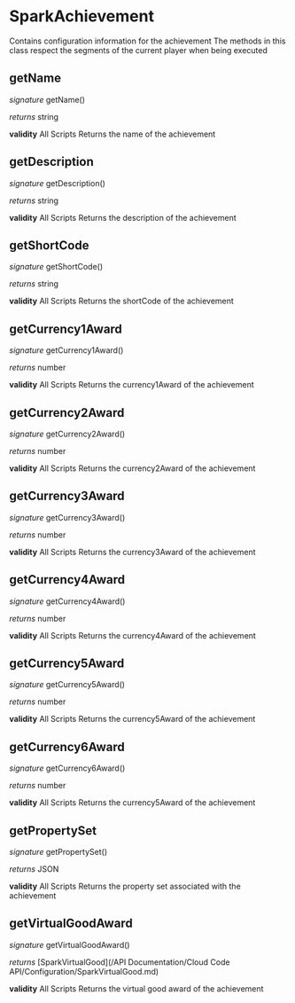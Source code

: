 # SparkAchievement

Contains configuration information for the achievement
The methods in this class respect the segments of the current player when being executed


## getName

_signature_ getName()</p>
_returns_ string</p>

<b>validity</b> All Scripts
Returns the name of the achievement

## getDescription

_signature_ getDescription()</p>
_returns_ string</p>

<b>validity</b> All Scripts
Returns the description of the achievement

## getShortCode

_signature_ getShortCode()</p>
_returns_ string</p>

<b>validity</b> All Scripts
Returns the shortCode of the achievement

## getCurrency1Award

_signature_ getCurrency1Award()</p>
_returns_ number</p>

<b>validity</b> All Scripts
Returns the currency1Award of the achievement

## getCurrency2Award

_signature_ getCurrency2Award()</p>
_returns_ number</p>

<b>validity</b> All Scripts
Returns the currency2Award of the achievement

## getCurrency3Award

_signature_ getCurrency3Award()</p>
_returns_ number</p>

<b>validity</b> All Scripts
Returns the currency3Award of the achievement

## getCurrency4Award

_signature_ getCurrency4Award()</p>
_returns_ number</p>

<b>validity</b> All Scripts
Returns the currency4Award of the achievement

## getCurrency5Award

_signature_ getCurrency5Award()</p>
_returns_ number</p>

<b>validity</b> All Scripts
Returns the currency5Award of the achievement

## getCurrency6Award

_signature_ getCurrency6Award()</p>
_returns_ number</p>

<b>validity</b> All Scripts
Returns the currency5Award of the achievement

## getPropertySet

_signature_ getPropertySet()</p>
_returns_ JSON</p>

<b>validity</b> All Scripts
Returns the property set associated with the achievement

## getVirtualGoodAward

_signature_ getVirtualGoodAward()</p>
_returns_ [SparkVirtualGood](/API Documentation/Cloud Code API/Configuration/SparkVirtualGood.md)</p>

<b>validity</b> All Scripts
Returns the virtual good award of the achievement
